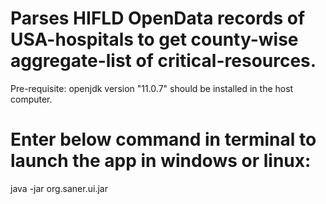 # Parses HIFLD OpenData records of USA-hospitals to get county-wise aggregate-list of critical-resources.
Pre-requisite: openjdk version "11.0.7" should be installed in the host computer.
# Enter below command in terminal to launch the app in windows or linux:
java -jar org.saner.ui.jar
